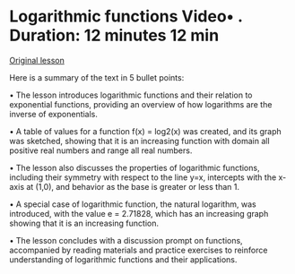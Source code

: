 # Logarithmic functions Video• . Duration: 12 minutes 12 min

[Original lesson](https://www.coursera.org/learn/uol-discrete-mathematics/lecture/JfFgL/logarithmic-functions)

Here is a summary of the text in 5 bullet points:

• The lesson introduces logarithmic functions and their relation to exponential functions, providing an overview of how logarithms are the inverse of exponentials.

• A table of values for a function f(x) = log2(x) was created, and its graph was sketched, showing that it is an increasing function with domain all positive real numbers and range all real numbers.

• The lesson also discusses the properties of logarithmic functions, including their symmetry with respect to the line y=x, intercepts with the x-axis at (1,0), and behavior as the base is greater or less than 1.

• A special case of logarithmic function, the natural logarithm, was introduced, with the value e = 2.71828, which has an increasing graph showing that it is an increasing function.

• The lesson concludes with a discussion prompt on functions, accompanied by reading materials and practice exercises to reinforce understanding of logarithmic functions and their applications.

